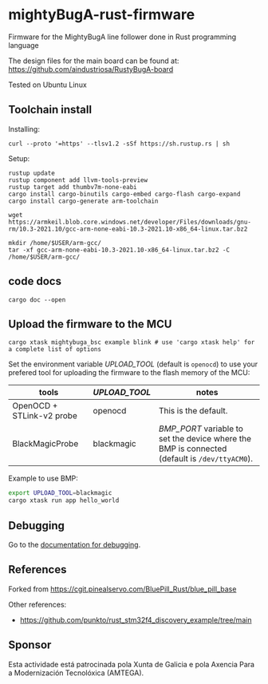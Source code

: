 # mightyBugA-rust-firmware
Firmware for the MightyBugA line follower done in Rust programming language

The design files for the main board can be found at: https://github.com/aindustriosa/RustyBugA-board


Tested on Ubuntu Linux

## Toolchain install
Installing:
```
curl --proto '=https' --tlsv1.2 -sSf https://sh.rustup.rs | sh
```
Setup:
```
rustup update
rustup component add llvm-tools-preview
rustup target add thumbv7m-none-eabi
cargo install cargo-binutils cargo-embed cargo-flash cargo-expand
cargo install cargo-generate arm-toolchain
```

```
wget https://armkeil.blob.core.windows.net/developer/Files/downloads/gnu-rm/10.3-2021.10/gcc-arm-none-eabi-10.3-2021.10-x86_64-linux.tar.bz2

mkdir /home/$USER/arm-gcc/
tar -xf gcc-arm-none-eabi-10.3-2021.10-x86_64-linux.tar.bz2 -C /home/$USER/arm-gcc/
```

## code docs
```
cargo doc --open
```

## Upload the firmware to the MCU

```commandline
cargo xtask mightybuga_bsc example blink # use 'cargo xtask help' for a complete list of options
```

Set the environment variable *UPLOAD_TOOL* (default is `openocd`) to use your prefered tool for uploading the firmware to the flash memory of the MCU:

| tools | *UPLOAD_TOOL* | notes |
|-------|---------------|-------|
| OpenOCD + STLink-v2 probe | openocd | This is the default. |
| BlackMagicProbe | blackmagic | *BMP_PORT* variable to set the device where the BMP is connected (default is `/dev/ttyACM0`). |

Example to use BMP:

```sh
export UPLOAD_TOOL=blackmagic
cargo xtask run app hello_world
```

## Debugging
Go to the [documentation for debugging](./docs/GDB-Debugging/gdb-debugging.md).

## References
Forked from https://cgit.pinealservo.com/BluePill_Rust/blue_pill_base

Other references:
 - https://github.com/punkto/rust_stm32f4_discovery_example/tree/main


## Sponsor

Esta actividade está patrocinada pola Xunta de Galicia e pola Axencia Para a Modernización Tecnolóxica (AMTEGA).
